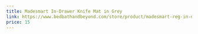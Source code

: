 ```yaml
---
title: Madesmart In-Drawer Knife Mat in Grey
link: https://www.bedbathandbeyond.com/store/product/madesmart-reg-in-drawer-knife-mat-in-grey/1045836343
price: 15
---
```

